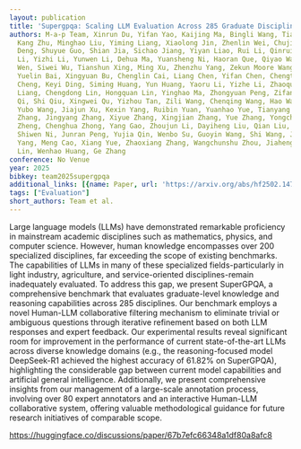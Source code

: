 ```yaml
---
layout: publication
title: 'Supergpqa: Scaling LLM Evaluation Across 285 Graduate Disciplines'
authors: M-a-p Team, Xinrun Du, Yifan Yao, Kaijing Ma, Bingli Wang, Tianyu Zheng,
  Kang Zhu, Minghao Liu, Yiming Liang, Xiaolong Jin, Zhenlin Wei, Chujie Zheng, Kaixing
  Deng, Shuyue Guo, Shian Jia, Sichao Jiang, Yiyan Liao, Rui Li, Qinrui Li, Sirun
  Li, Yizhi Li, Yunwen Li, Dehua Ma, Yuansheng Ni, Haoran Que, Qiyao Wang, Zhoufutu
  Wen, Siwei Wu, Tianshun Xing, Ming Xu, Zhenzhu Yang, Zekun Moore Wang, Junting Zhou,
  Yuelin Bai, Xingyuan Bu, Chenglin Cai, Liang Chen, Yifan Chen, Chengtuo Cheng, Tianhao
  Cheng, Keyi Ding, Siming Huang, Yun Huang, Yaoru Li, Yizhe Li, Zhaoqun Li, Tianhao
  Liang, Chengdong Lin, Hongquan Lin, Yinghao Ma, Zhongyuan Peng, Zifan Peng, Qige
  Qi, Shi Qiu, Xingwei Qu, Yizhou Tan, Zili Wang, Chenqing Wang, Hao Wang, Yiya Wang,
  Yubo Wang, Jiajun Xu, Kexin Yang, Ruibin Yuan, Yuanhao Yue, Tianyang Zhan, Chun
  Zhang, Jingyang Zhang, Xiyue Zhang, Xingjian Zhang, Yue Zhang, Yongchi Zhao, Xiangyu
  Zheng, Chenghua Zhong, Yang Gao, Zhoujun Li, Dayiheng Liu, Qian Liu, Tianyu Liu,
  Shiwen Ni, Junran Peng, Yujia Qin, Wenbo Su, Guoyin Wang, Shi Wang, Jian Yang, Min
  Yang, Meng Cao, Xiang Yue, Zhaoxiang Zhang, Wangchunshu Zhou, Jiaheng Liu, Qunshu
  Lin, Wenhao Huang, Ge Zhang
conference: No Venue
year: 2025
bibkey: team2025supergpqa
additional_links: [{name: Paper, url: 'https://arxiv.org/abs/hf2502.14739'}]
tags: ["Evaluation"]
short_authors: Team et al.
---
```

Large language models (LLMs) have demonstrated remarkable proficiency in mainstream academic disciplines such as mathematics, physics, and computer science. However, human knowledge encompasses over 200 specialized disciplines, far exceeding the scope of existing benchmarks. The capabilities of LLMs in many of these specialized fields-particularly in light industry, agriculture, and service-oriented disciplines-remain inadequately evaluated. To address this gap, we present SuperGPQA, a comprehensive benchmark that evaluates graduate-level knowledge and reasoning capabilities across 285 disciplines. Our benchmark employs a novel Human-LLM collaborative filtering mechanism to eliminate trivial or ambiguous questions through iterative refinement based on both LLM responses and expert feedback. Our experimental results reveal significant room for improvement in the performance of current state-of-the-art LLMs across diverse knowledge domains (e.g., the reasoning-focused model DeepSeek-R1 achieved the highest accuracy of 61.82% on SuperGPQA), highlighting the considerable gap between current model capabilities and artificial general intelligence. Additionally, we present comprehensive insights from our management of a large-scale annotation process, involving over 80 expert annotators and an interactive Human-LLM collaborative system, offering valuable methodological guidance for future research initiatives of comparable scope.

https://huggingface.co/discussions/paper/67b7efc66348a1df80a8afc8